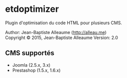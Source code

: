 etdoptimizer
============

Plugin d'optimisation du code HTML pour plusieurs CMS.

Author: Jean-Baptiste Alleaume (http://alleau.me)  
Copyright © 2015, Jean-Baptiste Alleaume
Version: 2.0

## CMS supportés

* Joomla (2.5.x, 3.x)
* Prestashop (1.5.x, 1.6.x)